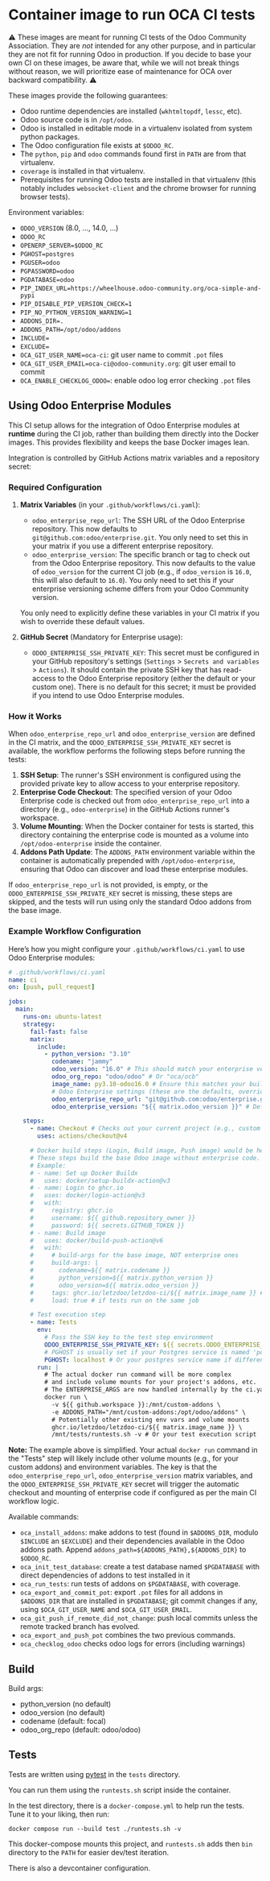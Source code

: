 # Container image to run OCA CI tests

⚠️ These images are meant for running CI tests of the Odoo Community
Association. They are *not* intended for any other purpose, and in particular
they are not fit for running Odoo in production. If you decide to base your own
CI on these images, be aware that, while we will not break things without
reason, we will prioritize ease of maintenance for OCA over backward
compatibility. ⚠️

These images provide the following guarantees:

- Odoo runtime dependencies are installed (`wkhtmltopdf`, `lessc`, etc).
- Odoo source code is in `/opt/odoo`.
- Odoo is installed in editable mode in a virtualenv isolated from system python packages.
- The Odoo configuration file exists at `$ODOO_RC`.
- The `python`, `pip` and `odoo` commands
  found first in `PATH` are from that virtualenv.
- `coverage` is installed in that virtualenv.
- Prerequisites for running Odoo tests are installed in that virtualenv
  (this notably includes `websocket-client` and the chrome browser for running
  browser tests).

Environment variables:

- `ODOO_VERSION` (8.0, ..., 14.0, ...)
- `ODOO_RC`
- `OPENERP_SERVER=$ODOO_RC`
- `PGHOST=postgres`
- `PGUSER=odoo`
- `PGPASSWORD=odoo`
- `PGDATABASE=odoo`
- `PIP_INDEX_URL=https://wheelhouse.odoo-community.org/oca-simple-and-pypi`
- `PIP_DISABLE_PIP_VERSION_CHECK=1`
- `PIP_NO_PYTHON_VERSION_WARNING=1`
- `ADDONS_DIR=.`
- `ADDONS_PATH=/opt/odoo/addons`
- `INCLUDE=`
- `EXCLUDE=`
- `OCA_GIT_USER_NAME=oca-ci`: git user name to commit `.pot` files
- `OCA_GIT_USER_EMAIL=oca-ci@odoo-community.org`: git user email to commit
- `OCA_ENABLE_CHECKLOG_ODOO=`: enable odoo log error checking
  `.pot` files

## Using Odoo Enterprise Modules

This CI setup allows for the integration of Odoo Enterprise modules at **runtime** during the CI job, rather than building them directly into the Docker images. This provides flexibility and keeps the base Docker images lean.

Integration is controlled by GitHub Actions matrix variables and a repository secret:

### Required Configuration

1.  **Matrix Variables** (in your `.github/workflows/ci.yaml`):
    *   `odoo_enterprise_repo_url`: The SSH URL of the Odoo Enterprise repository. This now defaults to `git@github.com:odoo/enterprise.git`. You only need to set this in your matrix if you use a different enterprise repository.
    *   `odoo_enterprise_version`: The specific branch or tag to check out from the Odoo Enterprise repository. This now defaults to the value of `odoo_version` for the current CI job (e.g., if `odoo_version` is `16.0`, this will also default to `16.0`). You only need to set this if your enterprise versioning scheme differs from your Odoo Community version.

    You only need to explicitly define these variables in your CI matrix if you wish to override these default values.

2.  **GitHub Secret** (Mandatory for Enterprise usage):
    *   `ODOO_ENTERPRISE_SSH_PRIVATE_KEY`: This secret must be configured in your GitHub repository's settings (`Settings` > `Secrets and variables` > `Actions`). It should contain the private SSH key that has read-access to the Odoo Enterprise repository (either the default or your custom one). There is no default for this secret; it must be provided if you intend to use Odoo Enterprise modules.

### How it Works

When `odoo_enterprise_repo_url` and `odoo_enterprise_version` are defined in the CI matrix, and the `ODOO_ENTERPRISE_SSH_PRIVATE_KEY` secret is available, the workflow performs the following steps before running the tests:

1.  **SSH Setup**: The runner's SSH environment is configured using the provided private key to allow access to your enterprise repository.
2.  **Enterprise Code Checkout**: The specified version of your Odoo Enterprise code is checked out from `odoo_enterprise_repo_url` into a directory (e.g., `odoo-enterprise`) in the GitHub Actions runner's workspace.
3.  **Volume Mounting**: When the Docker container for tests is started, this directory containing the enterprise code is mounted as a volume into `/opt/odoo-enterprise` inside the container.
4.  **Addons Path Update**: The `ADDONS_PATH` environment variable within the container is automatically prepended with `/opt/odoo-enterprise`, ensuring that Odoo can discover and load these enterprise modules.

If `odoo_enterprise_repo_url` is not provided, is empty, or the `ODOO_ENTERPRISE_SSH_PRIVATE_KEY` secret is missing, these steps are skipped, and the tests will run using only the standard Odoo addons from the base image.

### Example Workflow Configuration

Here’s how you might configure your `.github/workflows/ci.yaml` to use Odoo Enterprise modules:

```yaml
# .github/workflows/ci.yaml
name: ci
on: [push, pull_request]

jobs:
  main:
    runs-on: ubuntu-latest
    strategy:
      fail-fast: false
      matrix:
        include:
          - python_version: "3.10"
            codename: "jammy"
            odoo_version: "16.0" # This should match your enterprise version
            odoo_org_repo: "odoo/odoo" # Or "oca/ocb"
            image_name: py3.10-odoo16.0 # Ensure this matches your built image
            # Odoo Enterprise settings (these are the defaults, override if needed):
            odoo_enterprise_repo_url: "git@github.com:odoo/enterprise.git"
            odoo_enterprise_version: "${{ matrix.odoo_version }}" # Defaults to the job's odoo_version

    steps:
      - name: Checkout # Checks out your current project (e.g., custom addons)
        uses: actions/checkout@v4

      # Docker build steps (Login, Build image, Push image) would be here
      # These steps build the base Odoo image without enterprise code.
      # Example:
      # - name: Set up Docker Buildx
      #   uses: docker/setup-buildx-action@v3
      # - name: Login to ghcr.io
      #   uses: docker/login-action@v3
      #   with:
      #     registry: ghcr.io
      #     username: ${{ github.repository_owner }}
      #     password: ${{ secrets.GITHUB_TOKEN }}
      # - name: Build image
      #   uses: docker/build-push-action@v6
      #   with:
      #     # build-args for the base image, NOT enterprise ones
      #     build-args: |
      #       codename=${{ matrix.codename }}
      #       python_version=${{ matrix.python_version }}
      #       odoo_version=${{ matrix.odoo_version }}
      #     tags: ghcr.io/letzdoo/letzdoo-ci/${{ matrix.image_name }} # Adjust image tag
      #     load: true # if tests run on the same job

      # Test execution step
      - name: Tests
        env:
          # Pass the SSH key to the test step environment
          ODOO_ENTERPRISE_SSH_PRIVATE_KEY: ${{ secrets.ODOO_ENTERPRISE_SSH_PRIVATE_KEY }}
          # PGHOST is usually set if your Postgres service is named 'postgres'
          PGHOST: localhost # Or your postgres service name if different
        run: |
          # The actual docker run command will be more complex
          # and include volume mounts for your project's addons, etc.
          # The ENTERPRISE_ARGS are now handled internally by the ci.yaml script steps
          docker run \
            -v ${{ github.workspace }}:/mnt/custom-addons \
            -e ADDONS_PATH="/mnt/custom-addons:/opt/odoo/addons" \
            # Potentially other existing env vars and volume mounts
            ghcr.io/letzdoo/letzdoo-ci/${{ matrix.image_name }} \
            /mnt/tests/runtests.sh -v # Or your test execution script
```

**Note:** The example above is simplified. Your actual `docker run` command in the "Tests" step will likely include other volume mounts (e.g., for your custom addons) and environment variables. The key is that the `odoo_enterprise_repo_url`, `odoo_enterprise_version` matrix variables, and the `ODOO_ENTERPRISE_SSH_PRIVATE_KEY` secret will trigger the automatic checkout and mounting of enterprise code if configured as per the main CI workflow logic.

Available commands:

- `oca_install_addons`: make addons to test (found in `$ADDONS_DIR`, modulo
  `$INCLUDE` an `$EXCLUDE`) and their dependencies available in the Odoo addons
  path. Append `addons_path=${ADDONS_PATH},${ADDONS_DIR}` to `$ODOO_RC`.
- `oca_init_test_database`: create a test database named `$PGDATABASE` with
  direct dependencies of addons to test installed in it
- `oca_run_tests`: run tests of addons on `$PGDATABASE`, with coverage.
- `oca_export_and_commit_pot`: export `.pot` files for all addons in
  `$ADDONS_DIR` that are installed in `$PGDATABASE`; git commit changes if any,
  using `$OCA_GIT_USER_NAME` and `$OCA_GIT_USER_EMAIL`.
- `oca_git_push_if_remote_did_not_change`: push local commits unless the remote
  tracked branch has evolved.
- `oca_export_and_push_pot` combines the two previous commands.
- `oca_checklog_odoo` checks odoo logs for errors (including warnings)

## Build

Build args:

- python_version (no default)
- odoo_version (no default)
- codename (default: focal)
- odoo_org_repo (default: odoo/odoo)

## Tests

Tests are written using [pytest](https://pytest.org) in the `tests` directory.

You can run them using the `runtests.sh` script inside the container.

In the test directory, there is a `docker-compose.yml` to help run the tests.
Tune it to your liking, then run:

`docker compose run --build test ./runtests.sh -v`

This docker-compose mounts this project, and `runtests.sh` adds then `bin` directory to
the `PATH` for easier dev/test iteration.

There is also a devcontainer configuration.
